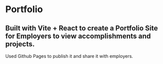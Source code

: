 # Portfolio
## Built with Vite + React to create a Portfolio Site for Employers to view accomplishments and projects. 

Used Github Pages to publish it and share it with employers. 
